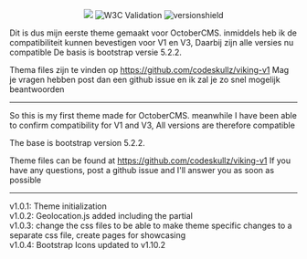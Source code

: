 <p align="center">
	<img src="https://visualx.nl/storage/app/media/VisualX.png" >
	<img alt="W3C Validation" src="https://img.shields.io/w3c-validation/html?targetUrl=https%3A%2F%2Fdevelopment.nvandendries.nl%2F">
	<img src="https://img.shields.io/badge/version-1.0.4-green?style=flat-square" alt="versionshield">
</p>

Dit is dus mijn eerste theme gemaakt voor OctoberCMS.
inmiddels heb ik de compatibiliteit kunnen bevestigen voor V1 en V3,
Daarbij zijn alle versies nu compatible
De basis is bootstrap versie 5.2.2.

Thema files zijn te vinden op https://github.com/codeskullz/viking-v1
Mag je vragen hebben post dan een github issue en ik zal je zo snel mogelijk beantwoorden

---

So this is my first theme made for OctoberCMS.
meanwhile I have been able to confirm compatibility for V1 and V3,
All versions are therefore compatible

The base is bootstrap version 5.2.2.

Theme files can be found at https://github.com/codeskullz/viking-v1
If you have any questions, post a github issue and I'll answer you as soon as possible

---

v1.0.1: Theme initialization<br>
v1.0.2: Geolocation.js added including the partial<br>
v1.0.3: change the css files to be able to make theme specific changes to a separate css file, create pages for showcasing<br>
v1.0.4: Bootstrap Icons updated to v1.10.2<br>